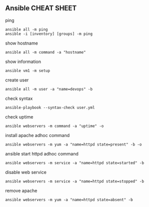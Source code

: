 ## Ansible CHEAT SHEET
ping 
```
ansible all -m ping
ansible -i [inventory] [groups] -m ping
```
show hostname 
```
ansible all -m command -a "hostname"
```
show information
```
ansible vm1 -m setup
```
create user
```
ansible all -m user -a "name=devops" -b
```
check syntax
```
ansible-playbook --syntax-check user.yml
```
check uptime
```
ansible webservers -m command -a "uptime" -o
```
install apache adhoc command
```
ansible webservers -m yum -a "name=httpd state=present" -b -o
```
ansible start httpd adhoc command
```
ansible webservers -m service -a "name=httpd state=started" -b
```
disable web service
```
ansible webservers -m service -a "name=httpd state=stopped" -b

```
remove apache
```
ansible webservers -m yum -a "name=httpd state=absent" -b
```
